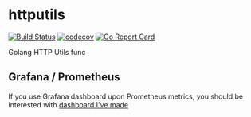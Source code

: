# httputils

[![Build Status](https://travis-ci.org/ViBiOh/httputils.svg?branch=master)](https://travis-ci.org/ViBiOh/httputils) [![codecov](https://codecov.io/gh/ViBiOh/httputils/branch/master/graph/badge.svg)](https://codecov.io/gh/ViBiOh/httputils) [![Go Report Card](https://goreportcard.com/badge/github.com/ViBiOh/httputils)](https://goreportcard.com/report/github.com/ViBiOh/httputils)

Golang HTTP Utils func

## Grafana / Prometheus

If you use Grafana dashboard upon Prometheus metrics, you should be interested with [dashboard I've made](https://grafana.com/dashboards/3004/)
